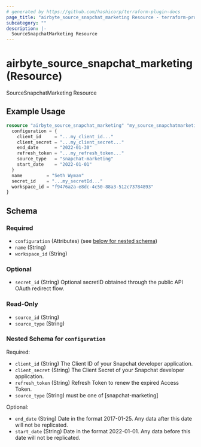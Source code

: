 ```yaml
---
# generated by https://github.com/hashicorp/terraform-plugin-docs
page_title: "airbyte_source_snapchat_marketing Resource - terraform-provider-airbyte"
subcategory: ""
description: |-
  SourceSnapchatMarketing Resource
---
```


# airbyte_source_snapchat_marketing (Resource)

SourceSnapchatMarketing Resource

## Example Usage

```terraform
resource "airbyte_source_snapchat_marketing" "my_source_snapchatmarketing" {
  configuration = {
    client_id     = "...my_client_id..."
    client_secret = "...my_client_secret..."
    end_date      = "2022-01-30"
    refresh_token = "...my_refresh_token..."
    source_type   = "snapchat-marketing"
    start_date    = "2022-01-01"
  }
  name         = "Seth Wyman"
  secret_id    = "...my_secretId..."
  workspace_id = "f9476a2a-e8dc-4c50-88a3-512c73784893"
}
```

<!-- schema generated by tfplugindocs -->
## Schema

### Required

- `configuration` (Attributes) (see [below for nested schema](#nestedatt--configuration))
- `name` (String)
- `workspace_id` (String)

### Optional

- `secret_id` (String) Optional secretID obtained through the public API OAuth redirect flow.

### Read-Only

- `source_id` (String)
- `source_type` (String)

<a id="nestedatt--configuration"></a>
### Nested Schema for `configuration`

Required:

- `client_id` (String) The Client ID of your Snapchat developer application.
- `client_secret` (String) The Client Secret of your Snapchat developer application.
- `refresh_token` (String) Refresh Token to renew the expired Access Token.
- `source_type` (String) must be one of [snapchat-marketing]

Optional:

- `end_date` (String) Date in the format 2017-01-25. Any data after this date will not be replicated.
- `start_date` (String) Date in the format 2022-01-01. Any data before this date will not be replicated.


